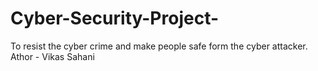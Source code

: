 # Cyber-Security-Project-
To resist the cyber crime and make people safe form the cyber attacker.
Athor - Vikas Sahani
